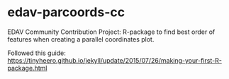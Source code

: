 # edav-parcoords-cc
EDAV Community Contribution Project: R-package to find best order of features when creating a parallel coordinates plot.

Followed this guide: https://tinyheero.github.io/jekyll/update/2015/07/26/making-your-first-R-package.html
